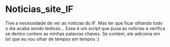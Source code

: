 # Noticias_site_IF
Tive a necessidade de ver as noticias do IF. Mas ter que ficar olhando todo o dia acaba sendo tedioso... Esse é um script que puxa as noticias e verifica se dentro contem as minhas palavras chaves. Se contem, ele adiciona em txt que eu vou olhar de tempos em tempos :)

